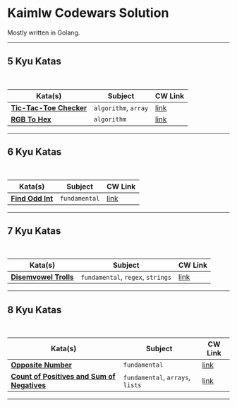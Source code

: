 # Kaimlw Codewars Solution
Mostly written in Golang.

---
## 5 Kyu Katas
<br>

| Kata(s) | Subject | CW Link |
|--|--|--|
| [**Tic-Tac-Toe Checker**](5Kyu/ticTacToeChecker)| `algorithm`, `array` | [link](https://www.codewars.com/kata/525caa5c1bf619d28c000335/) |
| [**RGB To Hex**](5Kyu/rgbToHex)| `algorithm` | [link](https://www.codewars.com/kata/513e08acc600c94f01000001/) |

---

## 6 Kyu Katas
<br>

| Kata(s) | Subject | CW Link |
|--|--|--|
| [**Find Odd Int**](6Kyu/findOddInt)| `fundamental` | [link](https://www.codewars.com/kata/54da5a58ea159efa38000836) |

---

## 7 Kyu Katas
<br>

| Kata(s) | Subject | CW Link |
|--|--|--|
| [**Disemvowel Trolls**](7Kyu/disemvowelTrolls)| `fundamental`, `regex`, `strings` | [link](https://www.codewars.com/kata/52fba66badcd10859f00097e) |


---

## 8 Kyu Katas
<br>

| Kata(s) | Subject | CW Link |
|--|--|--|
| [**Opposite Number**](8Kyu/disemvowelTrolls)| `fundamental` | [link](https://www.codewars.com/kata/56dec885c54a926dcd001095) |
| [**Count of Positives and Sum of Negatives**](8Kyu/countPositiveNegativeNum)| `fundamental`, `arrays`, `lists` | [link](https://www.codewars.com/kata/576bb71bbbcf0951d5000044) |

---
